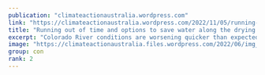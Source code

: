```yaml
---
publication: "climateactionaustralia.wordpress.com"
link: "https://climateactionaustralia.wordpress.com/2022/11/05/running-out-of-time-and-options-to-save-water-along-the-drying-colorado-river-climatecrisis-demand-climateaction-sdg13-cop27-hyperthreat/"
title: "Running out of time and options to save water along the drying Colorado River #ClimateCrisis demand #ClimateAction #SDG13 #COP27 #Hyperthreat"
excerpt: "Colorado River conditions are worsening quicker than expected. Feds prepare to step in. The megadrought plaguing the West is worsening and Lake Powell could sink below a critical level without enou…"
image: "https://climateactionaustralia.files.wordpress.com/2022/06/img_1016.jpg"
group: con
rank: 2
---
```

